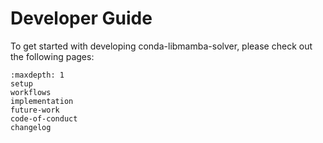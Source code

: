 # Developer Guide

To get started with developing conda-libmamba-solver, please check out
the following pages:

```{toctree}
:maxdepth: 1
setup
workflows
implementation
future-work
code-of-conduct
changelog
```
